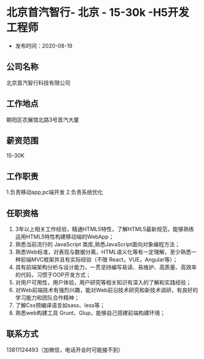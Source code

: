 # 北京首汽智行- 北京 - 15-30k -H5开发工程师
- 发布时间：2020-08-19
## 公司名称

北京首汽智行科技有限公司

## 工作地点

朝阳区农展馆北路3号首汽大厦

## 薪资范围
15-30K


## 工作职责

1.负责移动app,pc端开发
2.负责系统优化


## 任职资格

1.  3年以上相关工作经验，精通HTML5特性，了解HTML5最新规范，能够熟练运用HTML5特性构建移动端的WebApp；
2.  熟悉当前流行的 JavaScript 类库,熟悉JavaScript面向对象编程方法；
3.  熟悉Web标准，对表现与数据分离，HTML语义化等有一定理解，至少熟悉一种前端MVC框架并且有实际经验（不限  React，VUE，Angular等）；
4.  具有前端架构分析与设计能力，一贯坚持编写易读、易维护、高质量、高效率的代码，习惯于OOP开发方式；
5.  对用户可用性，用户体验，用户研究等相关知识有深入的了解和实践经验；
6.  对Web前端技术有强烈兴趣，能对Web前沿技术研究和新技术调研，有良好的学习能力和团队合作精神；
7.  了解Css预编译语言如sass、less等；
8.  熟悉web构建工具  Grunt、Glup，能够自己搭建前端构建环境；

## 联系方式
13811124493（加微信，电话开会时可能接不到）

